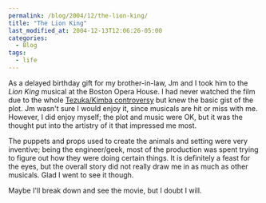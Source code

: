 ```yaml
---
permalink: /blog/2004/12/the-lion-king/
title: "The Lion King"
last_modified_at: 2004-12-13T12:06:26-05:00
categories:
  - Blog
tags:
  - life
---
```


As a delayed birthday gift for my brother-in-law, Jm and I took him to the _Lion King_ musical at the Boston Opera House.
I had never watched the film due to the whole [Tezuka/Kimba controversy](http://www.kimbawlion.com/rant2.htm) but knew
the basic gist of the plot. Jm wasn't sure I would enjoy it, since musicals are hit or miss with me. However, I did
enjoy myself; the plot and music were OK, but it was the thought put into the artistry of it that impressed me most.

The puppets and props used to create the animals and setting were very inventive; being the engineer/geek, most of the
production was spent trying to figure out how they were doing certain things. It is definitely a feast for the eyes, but
the overall story did not really draw me in as much as other musicals. Glad I went to see it though.

Maybe I'll break down and see the movie, but I doubt I will.